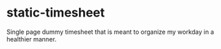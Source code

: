 # static-timesheet
Single page dummy timesheet that is meant to organize my workday in a healthier manner.
